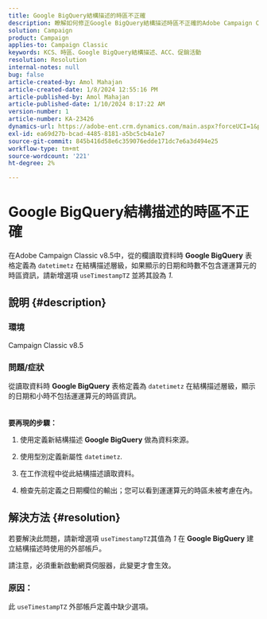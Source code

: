 ```yaml
---
title: Google BigQuery結構描述的時區不正確
description: 瞭解如何修正Google BigQuery結構描述時區不正確的Adobe Campaign Classic問題。
solution: Campaign
product: Campaign
applies-to: Campaign Classic
keywords: KCS、時區、Google BigQuery結構描述、ACC、促銷活動
resolution: Resolution
internal-notes: null
bug: false
article-created-by: Amol Mahajan
article-created-date: 1/8/2024 12:55:16 PM
article-published-by: Amol Mahajan
article-published-date: 1/10/2024 8:17:22 AM
version-number: 1
article-number: KA-23426
dynamics-url: https://adobe-ent.crm.dynamics.com/main.aspx?forceUCI=1&pagetype=entityrecord&etn=knowledgearticle&id=e6e5f024-25ae-ee11-a569-6045bd006295
exl-id: ea69d27b-bcad-4485-8181-a5bc5cb4a1e7
source-git-commit: 845b416d58e6c359076edde171dc7e6a3d494e25
workflow-type: tm+mt
source-wordcount: '221'
ht-degree: 2%

---
```


# Google BigQuery結構描述的時區不正確


在Adobe Campaign Classic v8.5中，從的欄讀取資料時 <b>Google BigQuery</b> 表格定義為 `datetimetz` 在結構描述層級，如果顯示的日期和時數不包含運運算元的時區資訊，請新增選項 `useTimestampTZ` 並將其設為 *1.*

## 說明 {#description}


### <b>環境</b>

Campaign Classic v8.5



### <b>問題/症狀</b>

從讀取資料時 <b>Google BigQuery</b> 表格定義為 `datetimetz` 在結構描述層級，顯示的日期和小時不包括運運算元的時區資訊。
<br> <br><br>
<b>要再現的步驟：</b>

1. 使用定義新結構描述 <b>Google BigQuery</b> 做為資料來源。


2. 使用型別定義新屬性 `datetimetz`.


3. 在工作流程中從此結構描述讀取資料。


4. 檢查先前定義之日期欄位的輸出；您可以看到運運算元的時區未被考慮在內。



## 解決方法 {#resolution}


若要解決此問題，請新增選項 `useTimestampTZ`其值為 *1* 在 <b>Google BigQuery</b> 建立結構描述時使用的外部帳戶。

請注意，必須重新啟動網頁伺服器，此變更才會生效。

### <b>原因：</b>

此 `useTimestampTZ` 外部帳戶定義中缺少選項。
